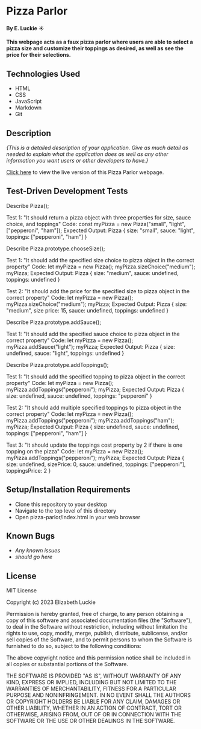 # Pizza Parlor

#### By E. Luckie ☀️

#### This webpage acts as a faux pizza parlor where users are able to select a pizza size and customize their toppings as desired, as well as see the price for their selections.

## Technologies Used

* HTML
* CSS
* JavaScript
* Markdown
* Git

## Description

_{This is a detailed description of your application. Give as much detail as needed to explain what the application does as well as any other information you want users or other developers to have.}_

[Click here](https://eluckie.github.io/pizza-parlor/) to view the live version of this Pizza Parlor webpage.

## Test-Driven Development Tests
Describe Pizza();

Test 1: "It should return a pizza object with three properties for size, sauce choice, and toppings"
Code: const myPizza = new Pizza("small", "light", ["pepperoni", "ham"]);
Expected Output:
Pizza { size: "small", sauce: "light", toppings: ["pepperoni", "ham"] }

Describe Pizza.prototype.chooseSize();

Test 1: "It should add the specified size choice to pizza object in the correct property"
Code:
let myPizza = new Pizza();
myPizza.sizeChoice("medium");
myPizza;
Expected Output:
Pizza { size: "medium", sauce: undefined, toppings: undefined }

Test 2: "It should add the price for the specified size to pizza object in the correct property"
Code:
let myPizza = new Pizza();
myPizza.sizeChoice("medium");
myPizza;
Expected Output:
Pizza { size: "medium", size price: 15, sauce: undefined, toppings: undefined }

Describe Pizza.prototype.addSauce();

Test 1: "It should add the specified sauce choice to pizza object in the correct property"
Code:
let myPizza = new Pizza();
myPizza.addSauce("light");
myPizza;
Expected Output:
Pizza { size: undefined, sauce: "light", toppings: undefined }

Describe Pizza.prototype.addToppings();

Test 1: "It should add the specified topping to pizza object in the correct property"
Code: 
let myPizza = new Pizza();
myPizza.addToppings("pepperoni");
myPizza;
Expected Output: 
Pizza { size: undefined, sauce: undefined, toppings: "pepperoni" }

Test 2: "It should add multiple specified toppings to pizza object in the correct property"
Code:
let myPizza = new Pizza();
myPizza.addToppings("pepperoni");
myPizza.addToppings("ham");
myPizza;
Expected Output:
Pizza { size: undefined, sauce: undefined, toppings: ["pepperoni", "ham"] }

Test 3: "It should update the toppings cost property by 2 if there is one topping on the pizza"
Code:
let myPizza = new Pizza();
myPizza.addToppings("pepperoni");
myPizza;
Expected Output:
Pizza { size: undefined, sizePrice: 0, sauce: undefined, toppings: ["pepperoni"], toppingsPrice: 2 }

## Setup/Installation Requirements

* Clone this repository to your desktop
* Navigate to the top level of this directory
* Open pizza-parlor/index.html in your web browser

## Known Bugs

* _Any known issues_
* _should go here_

## License

MIT License

Copyright (c) 2023 Elizabeth Luckie

Permission is hereby granted, free of charge, to any person obtaining a copy of this software and associated documentation files (the "Software"), to deal in the Software without restriction, including without limitation the rights to use, copy, modify, merge, publish, distribute, sublicense, and/or sell copies of the Software, and to permit persons to whom the Software is furnished to do so, subject to the following conditions:

The above copyright notice and this permission notice shall be included in all copies or substantial portions of the Software.

THE SOFTWARE IS PROVIDED "AS IS", WITHOUT WARRANTY OF ANY KIND, EXPRESS OR IMPLIED, INCLUDING BUT NOT LIMITED TO THE WARRANTIES OF MERCHANTABILITY, FITNESS FOR A PARTICULAR PURPOSE AND NONINFRINGEMENT. IN NO EVENT SHALL THE AUTHORS OR COPYRIGHT HOLDERS BE LIABLE FOR ANY CLAIM, DAMAGES OR OTHER LIABILITY, WHETHER IN AN ACTION OF CONTRACT, TORT OR OTHERWISE, ARISING FROM, OUT OF OR IN CONNECTION WITH THE SOFTWARE OR THE USE OR OTHER DEALINGS IN THE SOFTWARE.

